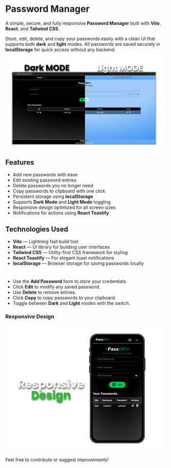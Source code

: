 # Password Manager

A simple, secure, and fully responsive **Password Manager** built with **Vite**, **React**, and **Tailwind CSS**. 

Store, edit, delete, and copy your passwords easily with a clean UI that supports both **dark** and **light** modes. All passwords are saved securely in **localStorage** for quick access without any backend.

![Dark and Light Mode Preview](./Preview/dark_light_preview.png)

## Features

- Add new passwords with ease
- Edit existing password entries
- Delete passwords you no longer need
- Copy passwords to clipboard with one click
- Persistent storage using **localStorage**
- Supports **Dark Mode** and **Light Mode** toggling  
- Responsive design optimized for all screen sizes  
- Notifications for actions using **React Toastify**


## Technologies Used

- **Vite** — Lightning fast build tool  
- **React** — UI library for building user interfaces  
- **Tailwind CSS** — Utility-first CSS framework for styling  
- **React Toastify** — For elegant toast notifications  
- **localStorage** — Browser storage for saving passwords locally  

#
* Use the **Add Password** form to store your credentials.
* Click **Edit** to modify any saved password.
* Use **Delete** to remove entries.
* Click **Copy** to copy passwords to your clipboard.
* Toggle between **Dark** and **Light** modes with the switch.



### Responsive Design

![Responsive Design Preview](./Preview/Responsive_Design.png)


Feel free to contribute or suggest improvements!

